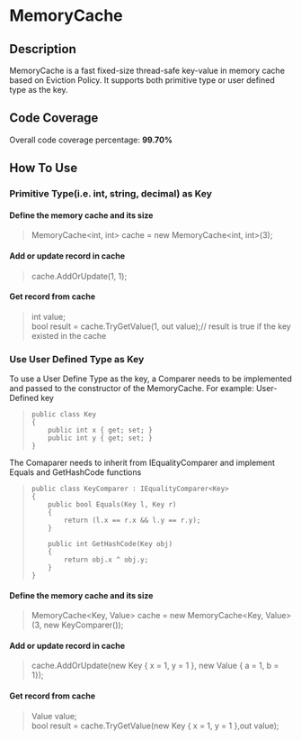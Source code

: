# MemoryCache

## Description
MemoryCache is a fast fixed-size thread-safe key-value in memory cache based on Eviction Policy. It supports both primitive type or user defined type as the key.
## Code Coverage
Overall code coverage percentage: **99.70%**
## How To Use
### Primitive Type(i.e. int, string, decimal) as Key
#### Define the memory cache and  its size

> MemoryCache<int, int> cache = new MemoryCache<int, int>(3);

#### Add or update record in cache

> cache.AddOrUpdate(1, 1);

#### Get record from cache

> int value;                                 
> bool result = cache.TryGetValue(1, out value);// result is true if the key existed in the cache

### Use User Defined Type as Key
To use a User Define Type as the key, a Comparer needs to be implemented and passed to the constructor of the MemoryCache.
For example:
User-Defined key

>     public class Key
>     {
>         public int x { get; set; }
>         public int y { get; set; }
>     }

The Comaparer needs to inherit from IEqualityComparer and implement Equals and GetHashCode functions

>     public class KeyComparer : IEqualityComparer<Key>
>     {
>         public bool Equals(Key l, Key r)
>         {
>             return (l.x == r.x && l.y == r.y);
>         }
> 
>         public int GetHashCode(Key obj)
>         {
>             return obj.x ^ obj.y;
>         }
>     }

#### Define the memory cache and its size

> MemoryCache<Key, Value> cache = new MemoryCache<Key, Value>(3, new KeyComparer());

#### Add or update record in cache

> cache.AddOrUpdate(new Key { x = 1, y = 1 }, new Value { a = 1, b = 1});

#### Get record from cache

> Value value;                                         
> bool result = cache.TryGetValue(new Key { x = 1, y = 1 },out value);